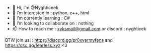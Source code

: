 - 👋 Hi, I’m @Nyghticeek
- 👀 I’m interested in : python, c++, html
- 🌱 I’m currently learning : C#
- 💞️ I’m looking to collaborate on : nothing 
- 📫 How to reach me : xyksmail@gmail.com or discord : nyghticek

 BTW join us! : https://discord.gg/pr0xyarmyfans and https://dsc.gg/fearless.xyz <3
